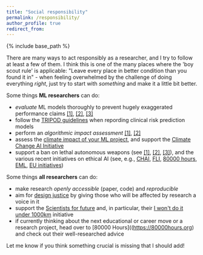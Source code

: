 ```yaml
---
title: "Social responsibility"
permalink: /responsibility/
author_profile: true
redirect_from:
---
```


{% include base_path %}

There are many ways to act responsibly as a researcher, and I try to follow at least a few of them.
I think this is one of the many places where the 'boy scout rule' is applicable: "Leave every place in better condition than you found it in" - when feeling overwhelmed by the challenge of doing everything *right*, just try to start with *something* and make it a little bit better.

Some things **ML researchers** can do:
- _evaluate_ ML models thoroughly to prevent hugely exaggerated performance claims [[1]](https://www.ncbi.nlm.nih.gov/pmc/articles/PMC7222643/), [[2]](https://www.jclinepi.com/article/S0895-4356(18)31081-3/fulltext), [[3]](https://arxiv.org/abs/2011.03395)
- follow the [TRIPOD guidelines](https://www.tripod-statement.org/resources/) when repording clinical risk prediction models
- perform an _algorithmic impact assessment_ [[1]](https://www.adalovelaceinstitute.org/wp-content/uploads/2020/04/Ada-Lovelace-Institute-DataKind-UK-Examining-the-Black-Box-Report-2020.pdf), [[2]](https://dl.acm.org/doi/pdf/10.1145/3442188.3445935)
- assess the [climate impact of your ML project](https://www.nature.com/articles/s42256-020-0219-9), and support the [Climate Change AI Initiative](https://www.climatechange.ai/)
- support a ban on lethal autonomous weapons (see [[1]](https://futureoflife.org/lethal-autonomous-weapons-pledge), [[2]](https://www.stopkillerrobots.org/), [[3]](https://autonomousweapons.org/)), and the various recent initiatives on ethical AI (see, e.g., [CHAI](https://humancompatible.ai/), [FLI](https://futureoflife.org/background/benefits-risks-of-artificial-intelligence/), [80000 hours](https://80000hours.org/problem-profiles/positively-shaping-artificial-intelligence/), [EML](https://ethical.institute/index.html), [EU initiatives](https://futureoflife.org/ai-policy-european-union/))


Some things **all researchers** can do:
- make research _openly accessible_ (paper, code) and _reproducible_
- aim for [design justice](https://designjustice.org/read-the-principles) by giving those who will be affected by research a voice in it
- support the [Scientists for future](https://scientists4future.org/) and, in particular, their [I won't do it under 1000km](https://unter1000.scientists4future.org/) initiative
- if currently thinking about the next educational or career move or a research project, head over to [80000 Hours]((https://80000hours.org) and check out their well-researched advice


Let me know if you think something crucial is missing that I should add!
